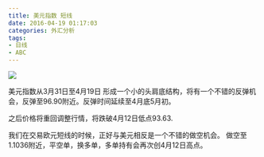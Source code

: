 ```yaml
---
title: 美元指数 短线
date: 2016-04-19 01:17:03
categories: 外汇分析
tags:
- 日线
- ABC 
---
```

![](http://eurusd.qiniudn.com/145.png)

美元指数从3月31日至4月19日 形成一个小的头肩底结构，将有一个不错的反弹机会，反弹至96.90附近。反弹时间延续至4月底5月初。

之后价格将重回调整行情，将跌破4月12日低点93.63.

<!-- more -->

我们在交易欧元短线的时候，正好与美元相反是一个不错的做空机会。 做空至1.1036附近，平空单，换多单，多单持有会再次创4月12日高点。
